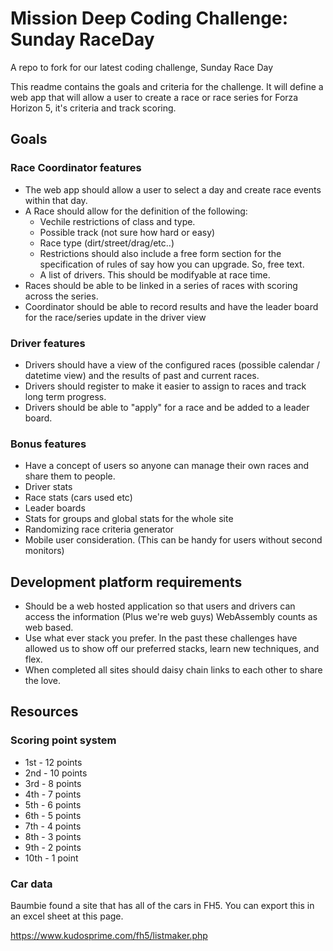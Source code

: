 # Mission Deep Coding Challenge: Sunday RaceDay

A repo to fork for our latest coding challenge, Sunday Race Day 

This readme contains the goals and criteria for the challenge. It will define a web app that will allow a user to create a race or race series for Forza Horizon 5, it's criteria and track scoring.

## Goals
### Race Coordinator features
- The web app should allow a user to select a day and create race events within that day.
- A Race should allow for the definition of the following:
  - Vechile restrictions of class and type.
  - Possible track (not sure how hard or easy)
  - Race type (dirt/street/drag/etc..)
  - Restrictions should also include a free form section for the specification of rules of say how you can upgrade. So, free text.
  - A list of drivers. This should be modifyable at race time.
- Races should be able to be linked in a series of races with scoring across the series. 
- Coordinator should be able to record results and have the leader board for the race/series update in the driver view

### Driver features
- Drivers should have a view of the configured races (possible calendar / datetime view) and the results of past and current races.
- Drivers should register to make it easier to assign to races and track long term progress.
- Drivers should be able to "apply" for a race and be added to a leader board.
### Bonus features
- Have a concept of users so anyone can manage their own races and share them to people. 
- Driver stats
- Race stats (cars used etc)
- Leader boards
- Stats for groups and global stats for the whole site
- Randomizing race criteria generator
- Mobile user consideration. (This can be handy for users without second monitors)

## Development platform requirements
- Should be a web hosted application so that users and drivers can access the information (Plus we're web guys) WebAssembly counts as web based. 
- Use what ever stack you prefer. In the past these challenges have allowed us to show off our preferred stacks, learn new techniques, and flex.
- When completed all sites should daisy chain links to each other to share the love. 

## Resources

### Scoring point system

- 1st - 12 points
- 2nd - 10 points
- 3rd - 8 points
- 4th - 7 points
- 5th - 6 points
- 6th - 5 points
- 7th - 4 points
- 8th - 3 points
- 9th - 2 points
- 10th - 1 point

### Car data
Baumbie found a site that has all of the cars in FH5. You can export this in an excel sheet at this page.

https://www.kudosprime.com/fh5/listmaker.php